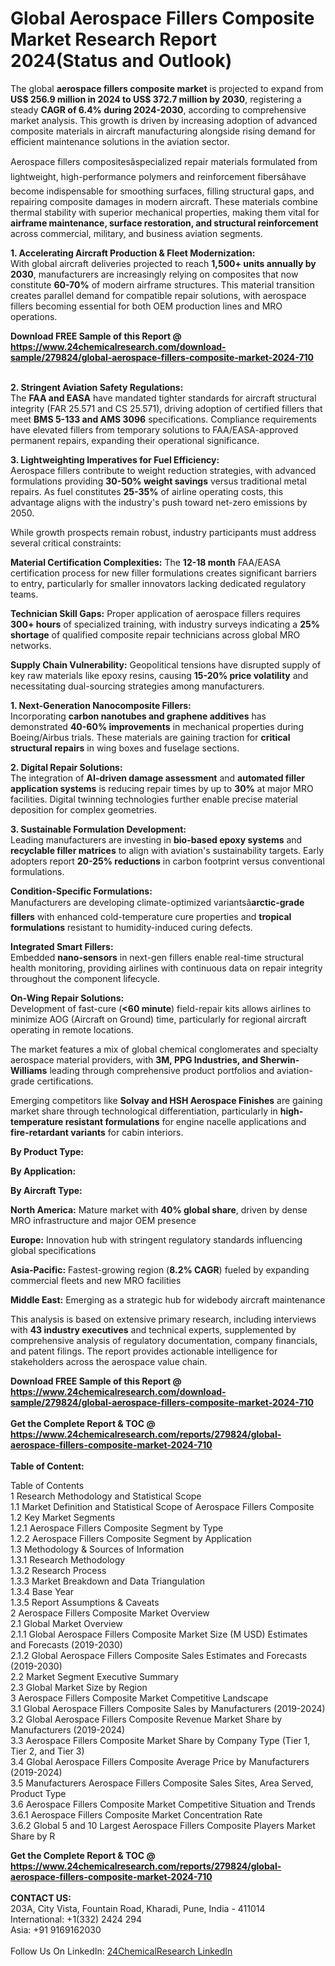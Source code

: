 <h1>Global Aerospace Fillers Composite Market Research Report 2024(Status and Outlook)</h1><p>The global <strong>aerospace fillers composite market</strong> is projected to expand from <strong>US$ 256.9 million in 2024 to US$ 372.7 million by 2030</strong>, registering a steady <strong>CAGR of 6.4% during 2024-2030</strong>, according to comprehensive market analysis. This growth is driven by increasing adoption of advanced composite materials in aircraft manufacturing alongside rising demand for efficient maintenance solutions in the aviation sector.</p><p>Aerospace fillers compositesâspecialized repair materials formulated from lightweight, high-performance polymers and reinforcement fibersâhave become indispensable for smoothing surfaces, filling structural gaps, and repairing composite damages in modern aircraft. These materials combine thermal stability with superior mechanical properties, making them vital for <strong>airframe maintenance, surface restoration, and structural reinforcement</strong> across commercial, military, and business aviation segments.</p><p><strong>1. Accelerating Aircraft Production &amp; Fleet Modernization:</strong><br>
With global aircraft deliveries projected to reach <strong>1,500+ units annually by 2030</strong>, manufacturers are increasingly relying on composites that now constitute <strong>60-70%</strong> of modern airframe structures. This material transition creates parallel demand for compatible repair solutions, with aerospace fillers becoming essential for both OEM production lines and MRO operations.</p><div><b>Download FREE Sample of this Report @ 
            <a href="https://www.24chemicalresearch.com/download-sample/279824/global-aerospace-fillers-composite-market-2024-710">
            https://www.24chemicalresearch.com/download-sample/279824/global-aerospace-fillers-composite-market-2024-710</a></b></div><br><p><strong>2. Stringent Aviation Safety Regulations:</strong><br>
The <strong>FAA and EASA</strong> have mandated tighter standards for aircraft structural integrity (FAR 25.571 and CS 25.571), driving adoption of certified fillers that meet <strong>BMS 5-133 and AMS 3096</strong> specifications. Compliance requirements have elevated fillers from temporary solutions to FAA/EASA-approved permanent repairs, expanding their operational significance.</p><p><strong>3. Lightweighting Imperatives for Fuel Efficiency:</strong><br>
Aerospace fillers contribute to weight reduction strategies, with advanced formulations providing <strong>30-50% weight savings</strong> versus traditional metal repairs. As fuel constitutes <strong>25-35%</strong> of airline operating costs, this advantage aligns with the industry's push toward net-zero emissions by 2050.</p><p>While growth prospects remain robust, industry participants must address several critical constraints:</p><p><strong>Material Certification Complexities:</strong> The <strong>12-18 month</strong> FAA/EASA certification process for new filler formulations creates significant barriers to entry, particularly for smaller innovators lacking dedicated regulatory teams.</p><p><strong>Technician Skill Gaps:</strong> Proper application of aerospace fillers requires <strong>300+ hours</strong> of specialized training, with industry surveys indicating a <strong>25% shortage</strong> of qualified composite repair technicians across global MRO networks.</p><p><strong>Supply Chain Vulnerability:</strong> Geopolitical tensions have disrupted supply of key raw materials like epoxy resins, causing <strong>15-20% price volatility</strong> and necessitating dual-sourcing strategies among manufacturers.</p><p><strong>1. Next-Generation Nanocomposite Fillers:</strong><br>
Incorporating <strong>carbon nanotubes and graphene additives</strong> has demonstrated <strong>40-60% improvements</strong> in mechanical properties during Boeing/Airbus trials. These materials are gaining traction for <strong>critical structural repairs</strong> in wing boxes and fuselage sections.</p><p><strong>2. Digital Repair Solutions:</strong><br>
The integration of <strong>AI-driven damage assessment</strong> and <strong>automated filler application systems</strong> is reducing repair times by up to <strong>30%</strong> at major MRO facilities. Digital twinning technologies further enable precise material deposition for complex geometries.</p><p><strong>3. Sustainable Formulation Development:</strong><br>
Leading manufacturers are investing in <strong>bio-based epoxy systems</strong> and <strong>recyclable filler matrices</strong> to align with aviation's sustainability targets. Early adopters report <strong>20-25% reductions</strong> in carbon footprint versus conventional formulations.</p><p><strong>Condition-Specific Formulations:</strong><br>
	Manufacturers are developing climate-optimized variantsâ<strong>arctic-grade fillers</strong> with enhanced cold-temperature cure properties and <strong>tropical formulations</strong> resistant to humidity-induced curing defects.</p><p><strong>Integrated Smart Fillers:</strong><br>
	Embedded <strong>nano-sensors</strong> in next-gen fillers enable real-time structural health monitoring, providing airlines with continuous data on repair integrity throughout the component lifecycle.</p><p><strong>On-Wing Repair Solutions:</strong><br>
	Development of fast-cure (<strong>&lt;60 minute</strong>) field-repair kits allows airlines to minimize AOG (Aircraft on Ground) time, particularly for regional aircraft operating in remote locations.</p><p>The market features a mix of global chemical conglomerates and specialty aerospace material providers, with <strong>3M, PPG Industries, and Sherwin-Williams</strong> leading through comprehensive product portfolios and aviation-grade certifications.</p><p>Emerging competitors like <strong>Solvay and HSH Aerospace Finishes</strong> are gaining market share through technological differentiation, particularly in <strong>high-temperature resistant formulations</strong> for engine nacelle applications and <strong>fire-retardant variants</strong> for cabin interiors.</p><p><strong>By Product Type:</strong></p><p><strong>By Application:</strong></p><p><strong>By Aircraft Type:</strong></p><p><strong>North America:</strong> Mature market with <strong>40% global share</strong>, driven by dense MRO infrastructure and major OEM presence</p><p><strong>Europe:</strong> Innovation hub with stringent regulatory standards influencing global specifications</p><p><strong>Asia-Pacific:</strong> Fastest-growing region (<strong>8.2% CAGR</strong>) fueled by expanding commercial fleets and new MRO facilities</p><p><strong>Middle East:</strong> Emerging as a strategic hub for widebody aircraft maintenance</p><p>This analysis is based on extensive primary research, including interviews with <strong>43 industry executives</strong> and technical experts, supplemented by comprehensive analysis of regulatory documentation, company financials, and patent filings. The report provides actionable intelligence for stakeholders across the aerospace value chain.</p><div><b>Download FREE Sample of this Report @ 
            <a href="https://www.24chemicalresearch.com/download-sample/279824/global-aerospace-fillers-composite-market-2024-710">
            https://www.24chemicalresearch.com/download-sample/279824/global-aerospace-fillers-composite-market-2024-710</a></b></div><br><div><b>Get the Complete Report & TOC @ 
            <a href="https://www.24chemicalresearch.com/reports/279824/global-aerospace-fillers-composite-market-2024-710">
            https://www.24chemicalresearch.com/reports/279824/global-aerospace-fillers-composite-market-2024-710</a></b></div><br>
            <b>Table of Content:</b><p>Table of Contents<br />
 1 Research Methodology and Statistical Scope<br />
 1.1 Market Definition and Statistical Scope of Aerospace Fillers Composite<br />
 1.2 Key Market Segments<br />
 1.2.1 Aerospace Fillers Composite Segment by Type<br />
 1.2.2 Aerospace Fillers Composite Segment by Application<br />
 1.3 Methodology & Sources of Information<br />
 1.3.1 Research Methodology<br />
 1.3.2 Research Process<br />
 1.3.3 Market Breakdown and Data Triangulation<br />
 1.3.4 Base Year<br />
 1.3.5 Report Assumptions & Caveats<br />
 2 Aerospace Fillers Composite Market Overview<br />
 2.1 Global Market Overview<br />
 2.1.1 Global Aerospace Fillers Composite Market Size (M USD) Estimates and Forecasts (2019-2030)<br />
 2.1.2 Global Aerospace Fillers Composite Sales Estimates and Forecasts (2019-2030)<br />
 2.2 Market Segment Executive Summary<br />
 2.3 Global Market Size by Region<br />
 3 Aerospace Fillers Composite Market Competitive Landscape<br />
 3.1 Global Aerospace Fillers Composite Sales by Manufacturers (2019-2024)<br />
 3.2 Global Aerospace Fillers Composite Revenue Market Share by Manufacturers (2019-2024)<br />
 3.3 Aerospace Fillers Composite Market Share by Company Type (Tier 1, Tier 2, and Tier 3)<br />
 3.4 Global Aerospace Fillers Composite Average Price by Manufacturers (2019-2024)<br />
 3.5 Manufacturers Aerospace Fillers Composite Sales Sites, Area Served, Product Type<br />
 3.6 Aerospace Fillers Composite Market Competitive Situation and Trends<br />
 3.6.1 Aerospace Fillers Composite Market Concentration Rate<br />
 3.6.2 Global 5 and 10 Largest Aerospace Fillers Composite Players Market Share by R</p><div><b>Get the Complete Report & TOC @ 
            <a href="https://www.24chemicalresearch.com/reports/279824/global-aerospace-fillers-composite-market-2024-710">
            https://www.24chemicalresearch.com/reports/279824/global-aerospace-fillers-composite-market-2024-710</a></b></div><br><b>CONTACT US:</b><br>
            203A, City Vista, Fountain Road, Kharadi, Pune, India - 411014<br>
            International: +1(332) 2424 294<br>
            Asia: +91 9169162030 <br><br>
            Follow Us On LinkedIn: <a href="https://www.linkedin.com/company/24chemicalresearch/">24ChemicalResearch LinkedIn</a>